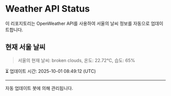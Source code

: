 
# Weather API Status

이 리포지토리는 OpenWeather API를 사용하여 서울의 날씨 정보를 자동으로 업데이트합니다.

## 현재 서울 날씨
> 서울의 현재 날씨: broken clouds, 온도: 22.72°C, 습도: 65%

⏳ 업데이트 시간: 2025-10-01 08:49:12 (UTC)

---
자동 업데이트 봇에 의해 관리됩니다.
